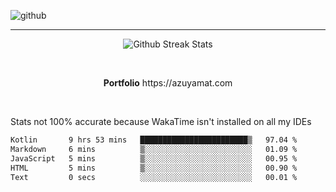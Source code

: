 ![github](https://media.discordapp.net/attachments/881363147364118528/1142610121697021952/background.png?width=1000&height=300)<br>
___
<p align="center">
  <img alt="Github Streak Stats" src="https://streak-stats.demolab.com?user=Azuyamat&theme=transparent&hide_border=true"/>
</p><br>
<p align="center">
      <strong>Portfolio</strong> https://azuyamat.com
</p><br>

Stats not 100% accurate because WakaTime isn't installed on all my IDEs
<!--START_SECTION:waka-->

```txt
Kotlin       9 hrs 53 mins   ████████████████████████▒   97.04 %
Markdown     6 mins          ▒░░░░░░░░░░░░░░░░░░░░░░░░   01.09 %
JavaScript   5 mins          ▒░░░░░░░░░░░░░░░░░░░░░░░░   00.95 %
HTML         5 mins          ▒░░░░░░░░░░░░░░░░░░░░░░░░   00.90 %
Text         0 secs          ░░░░░░░░░░░░░░░░░░░░░░░░░   00.01 %
```

<!--END_SECTION:waka-->
